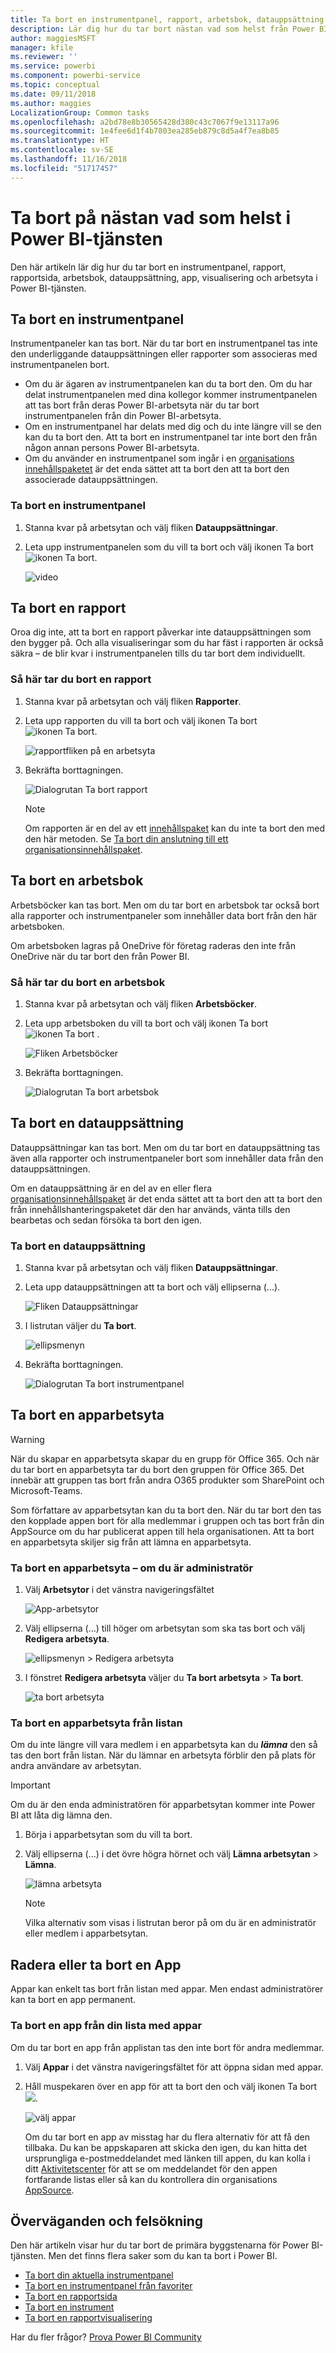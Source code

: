 ```yaml
---
title: Ta bort en instrumentpanel, rapport, arbetsbok, datauppsättning eller arbetsyta
description: Lär dig hur du tar bort nästan vad som helst från Power BI
author: maggiesMSFT
manager: kfile
ms.reviewer: ''
ms.service: powerbi
ms.component: powerbi-service
ms.topic: conceptual
ms.date: 09/11/2018
ms.author: maggies
LocalizationGroup: Common tasks
ms.openlocfilehash: a2bd78e8b30565428d380c43c7067f9e13117a96
ms.sourcegitcommit: 1e4fee6d1f4b7803ea285eb879c8d5a4f7ea8b85
ms.translationtype: HT
ms.contentlocale: sv-SE
ms.lasthandoff: 11/16/2018
ms.locfileid: "51717457"
---
```

# <a name="delete-almost-anything-in-power-bi-service"></a>Ta bort på nästan vad som helst i Power BI-tjänsten
Den här artikeln lär dig hur du tar bort en instrumentpanel, rapport, rapportsida, arbetsbok, datauppsättning, app, visualisering och arbetsyta i Power BI-tjänsten.

## <a name="delete-a-dashboard"></a>Ta bort en instrumentpanel
Instrumentpaneler kan tas bort. När du tar bort en instrumentpanel tas inte den underliggande datauppsättningen eller rapporter som associeras med instrumentpanelen bort.

* Om du är ägaren av instrumentpanelen kan du ta bort den. Om du har delat instrumentpanelen med dina kollegor kommer instrumentpanelen att tas bort från deras Power BI-arbetsyta när du tar bort instrumentpanelen från din Power BI-arbetsyta.
* Om en instrumentpanel har delats med dig och du inte längre vill se den kan du ta bort den.  Att ta bort en instrumentpanel tar inte bort den från någon annan persons Power BI-arbetsyta.
* Om du använder en instrumentpanel som ingår i en [organisations innehållspaketet](service-organizational-content-pack-disconnect.md) är det enda sättet att ta bort den att ta bort den associerade datauppsättningen.

### <a name="to-delete-a-dashboard"></a>Ta bort en instrumentpanel
1. Stanna kvar på arbetsytan och välj fliken **Datauppsättningar**.
2. Leta upp instrumentpanelen som du vill ta bort och välj ikonen Ta bort ![ikonen Ta bort](media/service-delete/power-bi-delete-icon.png).

    ![video](media/service-delete/power-bi-delete-dash.gif)

## <a name="delete-a-report"></a>Ta bort en rapport
Oroa dig inte, att ta bort en rapport påverkar inte datauppsättningen som den bygger på.  Och alla visualiseringar som du har fäst i rapporten är också säkra – de blir kvar i instrumentpanelen tills du tar bort dem individuellt.

### <a name="to-delete-a-report"></a>Så här tar du bort en rapport
1. Stanna kvar på arbetsytan och välj fliken **Rapporter**.
2. Leta upp rapporten du vill ta bort och välj ikonen Ta bort   ![ikonen Ta bort](media/service-delete/power-bi-delete-icon.png).   

    ![rapportfliken på en arbetsyta](media/service-delete/power-bi-delete-reportnew.png)
3. Bekräfta borttagningen.

   ![Dialogrutan Ta bort rapport](media/service-delete/power-bi-delete-report.png)

   > [!NOTE]
   > Om rapporten är en del av ett [innehållspaket](service-organizational-content-pack-introduction.md) kan du inte ta bort den med den här metoden.  Se [Ta bort din anslutning till ett organisationsinnehållspaket](service-organizational-content-pack-disconnect.md).
   >
   >

## <a name="delete-a-workbook"></a>Ta bort en arbetsbok
Arbetsböcker kan tas bort. Men om du tar bort en arbetsbok tar också bort alla rapporter och instrumentpaneler som innehåller data bort från den här arbetsboken.

Om arbetsboken lagras på OneDrive för företag raderas den inte från OneDrive när du tar bort den från Power BI.

### <a name="to-delete-a-workbook"></a>Så här tar du bort en arbetsbok
1. Stanna kvar på arbetsytan och välj fliken **Arbetsböcker**.
2. Leta upp arbetsboken du vill ta bort och välj ikonen Ta bort ![ikonen Ta bort](media/service-delete/power-bi-delete-report2.png) .

    ![Fliken Arbetsböcker](media/service-delete/power-bi-delete-workbooknew.png)
3. Bekräfta borttagningen.

   ![Dialogrutan Ta bort arbetsbok](media/service-delete/power-bi-delete-confirm.png)

## <a name="delete-a-dataset"></a>Ta bort en datauppsättning
Datauppsättningar kan tas bort. Men om du tar bort en datauppsättning tas även alla rapporter och instrumentpaneler bort som innehåller data från den datauppsättningen.

Om en datauppsättning är en del av en eller flera [organisationsinnehållspaket](service-organizational-content-pack-disconnect.md) är det enda sättet att ta bort den att ta bort den från innehållshanteringspaketet där den har används, vänta tills den bearbetas och sedan försöka ta bort den igen.

### <a name="to-delete-a-dataset"></a>Ta bort en datauppsättning
1. Stanna kvar på arbetsytan och välj fliken **Datauppsättningar**.
2. Leta upp datauppsättningen att ta bort och välj ellipserna (...).  

    ![Fliken Datauppsättningar](media/service-delete/power-bi-delete-datasetnew.png)
3. I listrutan väljer du **Ta bort**.

   ![ellipsmenyn](media/service-delete/power-bi-delete-datasetnew2.png)
4. Bekräfta borttagningen.

   ![Dialogrutan Ta bort instrumentpanel](media/service-delete/power-bi-delete-dataset-confirm.png)

## <a name="delete-an-app-workspace"></a>Ta bort en apparbetsyta
> [!WARNING]
> När du skapar en apparbetsyta skapar du en grupp för Office 365. Och när du tar bort en apparbetsyta tar du bort den gruppen för Office 365. Det innebär att gruppen tas bort från andra O365 produkter som SharePoint och Microsoft-Teams.
>
>

Som författare av apparbetsytan kan du ta bort den. När du tar bort den tas den kopplade appen bort för alla medlemmar i gruppen och tas bort från din AppSource om du har publicerat appen till hela organisationen. Att ta bort en apparbetsyta skiljer sig från att lämna en apparbetsyta.

### <a name="to-delete-an-app-workspace---if-you-are-an-admin"></a>Ta bort en apparbetsyta – om du är administratör
1. Välj **Arbetsytor** i det vänstra navigeringsfältet

    ![App-arbetsytor](media/service-delete/power-bi-delete-workspace.png)
2. Välj ellipserna (...) till höger om arbetsytan som ska tas bort och välj **Redigera arbetsyta**.

   ![ellipsmenyn > Redigera arbetsyta](media/service-delete/power-bi-edit-workspace.png)
3. I fönstret **Redigera arbetsyta** väljer du **Ta bort arbetsyta** > **Ta bort**.

    ![ta bort arbetsyta](media/service-delete/power-bi-delete-workspace2.png)

### <a name="to-remove-an-app-workspace-from-your-list"></a>Ta bort en apparbetsyta från listan
Om du inte längre vill vara medlem i en apparbetsyta kan du ***lämna*** den så tas den bort från listan. När du lämnar en arbetsyta förblir den på plats för andra användare av arbetsytan.  

> [!IMPORTANT]
> Om du är den enda administratören för apparbetsytan kommer inte Power BI att låta dig lämna den.
>
>

1. Börja i apparbetsytan som du vill ta bort.
2. Välj ellipserna (...) i det övre högra hörnet och välj **Lämna arbetsytan** > **Lämna**.

      ![lämna arbetsyta](media/service-delete/power-bi-leave-workspace.png)

   > [!NOTE]
   > Vilka alternativ som visas i listrutan beror på om du är en administratör eller medlem i apparbetsytan.
   >
   >

## <a name="delete-or-remove-an-app"></a>Radera eller ta bort en App
Appar kan enkelt tas bort från listan med appar. Men endast administratörer kan ta bort en app permanent.

### <a name="remove-an-app-from-your-app-list-page"></a>Ta bort en app från din lista med appar
Om du tar bort en app från applistan tas den inte bort för andra medlemmar.

1. Välj **Appar** i det vänstra navigeringsfältet för att öppna sidan med appar.
2. Håll muspekaren över en app för att ta bort den och välj ikonen Ta bort ![](media/service-delete/power-bi-delete-report2.png).

   ![välj appar](media/service-delete/power-bi-delete-app.png)

   Om du tar bort en app av misstag har du flera alternativ för att få den tillbaka.  Du kan be appskaparen att skicka den igen, du kan hitta det ursprungliga e-postmeddelandet med länken till appen, du kan kolla i ditt [Aktivitetscenter](service-notification-center.md) för att se om meddelandet för den appen fortfarande listas eller så kan du kontrollera din organisations [AppSource](consumer/end-user-apps.md).

## <a name="considerations-and-troubleshooting"></a>Överväganden och felsökning
Den här artikeln visar hur du tar bort de primära byggstenarna för Power BI-tjänsten. Men det finns flera saker som du kan ta bort i Power BI.  

* [Ta bort din aktuella instrumentpanel](service-dashboard-featured.md)
* [Ta bort en instrumentpanel från favoriter](service-dashboard-favorite.md)
* [Ta bort en rapportsida](service-delete.md)
* [Ta bort en instrument](service-dashboard-edit-tile.md)
* [Ta bort en rapportvisualisering](service-delete.md)

Har du fler frågor? [Prova Power BI Community](http://community.powerbi.com/)
